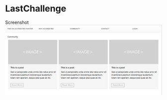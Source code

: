 # LastChallenge

Screenshot
![alt tag](https://github.com/yaohancz/LastChallenge/blob/master/screenshot.PNG)
